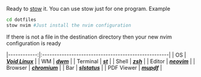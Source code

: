 Ready to [stow](https://www.gnu.org/software/stow/) it.
You can use stow just for one program. Example
```sh
cd dotfiles
stow nvim #Just install the nvim configuration
```
If there is not a file in the destination directory then
your new nvim configuration is ready

|------------:|:----------------------------------------------------|
| OS					| ***[Void Linux](https://voidlinux.org/)***          |
| WM          |	***[dwm](https://dwm.suckless.org)***               |
| Terminal    | ***[st](https://st.suckless.org/)***                |
| Shell       | ***[zsh](https://www.zsh.org/)***                   |
| Editor      | ***[neovim](https://neovim.io/)***                  |
| Browser     | ***[chromium](https://https://www.chromium.org/)*** |
| Bar         | ***[slstatus](https://dwm.suckless.org)***          |
| PDF Viewer  | ***[mupdf](https://mupdf.com/)***                   |
